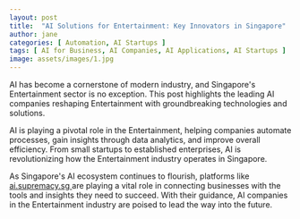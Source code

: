 ```yaml
---
layout: post
title:  "AI Solutions for Entertainment: Key Innovators in Singapore"
author: jane
categories: [ Automation, AI Startups ]
tags: [ AI for Business, AI Companies, AI Applications, AI Startups ]
image: assets/images/1.jpg
---
```


AI has become a cornerstone of modern industry, and Singapore's Entertainment sector is no exception. This post highlights the leading AI companies reshaping Entertainment with groundbreaking technologies and solutions.

AI is playing a pivotal role in the Entertainment, helping companies automate processes, gain insights through data analytics, and improve overall efficiency. From small startups to established enterprises, AI is revolutionizing how the Entertainment industry operates in Singapore.

As Singapore's AI ecosystem continues to flourish, platforms like <a href="https://ai.supremacy.sg" target="_blank"> ai.supremacy.sg </a> are playing a vital role in connecting businesses with the tools and insights they need to succeed. With their guidance, AI companies in the Entertainment industry are poised to lead the way into the future.

